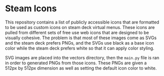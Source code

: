 # Steam Icons

This repository contains a list of publicly accessible icons that are formatted to be used as custom icons on steam deck virtual menus. These icons are pulled from different sets of free use web icons that are designed to be visually cohesive. The problem is that most of these images come as SVGs and the steam deck prefers PNGs, and the SVGs use black as a base icon color while the steam deck prefers white so that it can apply color styling.

SVG images are placed into the vectors directory, then the `main.py` file is ran in order to generated PNGs from those icons. These PNGs are given a 512px by 512px dimension as well as setting the default icon color to white.